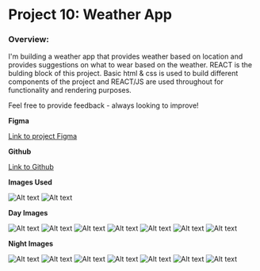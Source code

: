 # Project 10: Weather App

### Overview:

I'm building a weather app that provides weather based on location and provides suggestions on what to wear based on the weather. REACT is the bulding block of this project. Basic html & css is used to build different components of the project and REACT/JS are used throughout for functionality and rendering purposes.

Feel free to provide feedback - always looking to improve!

**Figma**

[Link to project Figma](https://www.figma.com/file/F03bTb81Pw8IDPj5Y9rc5i/Sprint-10-%7C-WTWR)

**Github**

[Link to Github](https://github.com/dshangold/se_project_react)

**Images Used**

![Alt text](../se_project_react/src/assets/avatar.png)
![Alt text](../se_project_react/src/assets/logo.svg)

**Day Images**

![Alt text](../se_project_react/src/assets/day/clear.png)
![Alt text](../se_project_react/src/assets/day/cloudy.png)
![Alt text](../se_project_react/src/assets/day/default.png)
![Alt text](../se_project_react/src/assets/day/fog.png)
![Alt text](../se_project_react/src/assets/day/rain.png)
![Alt text](../se_project_react/src/assets/day/snow.png)
![Alt text](../se_project_react/src/assets/day/storm.png)

**Night Images**

![Alt text](../se_project_react/src/assets/night/clear.png)
![Alt text](../se_project_react/src/assets/night/cloudy.png)
![Alt text](../se_project_react/src/assets/night/default.png)
![Alt text](../se_project_react/src/assets/night/fog.png)
![Alt text](../se_project_react/src/assets/night/rain.png)
![Alt text](../se_project_react/src/assets/night/snow.png)
![Alt text](../se_project_react/src/assets/night/storm.png)
